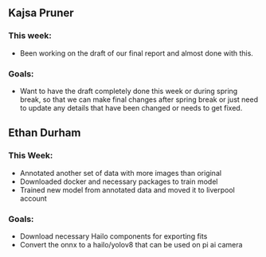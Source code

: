 ## Kajsa Pruner
### This week:
- Been working on the draft of our final report and almost done with this.

### Goals:
- Want to have the draft completely done this week or during spring break, so that we can make final changes after spring break or just need to update any details that have been changed or needs to get fixed.

## Ethan Durham
### This Week:
- Annotated another set of data with more images than original
- Downloaded docker and necessary packages to train model
- Trained new model from annotated data and moved it to liverpool account

### Goals:
- Download necessary Hailo components for exporting fits
- Convert the onnx to a hailo/yolov8 that can be used on pi ai camera

